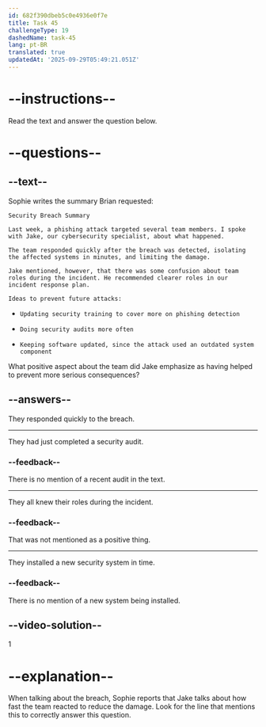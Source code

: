 ```yaml
---
id: 682f390dbeb5c0e4936e0f7e
title: Task 45
challengeType: 19
dashedName: task-45
lang: pt-BR
translated: true
updatedAt: '2025-09-29T05:49:21.051Z'
---
```


<!-- READING -->

# --instructions--

Read the text and answer the question below.

# --questions--

## --text--

Sophie writes the summary Brian requested:

`Security Breach Summary`

`Last week, a phishing attack targeted several team members. I spoke with Jake, our cybersecurity specialist, about what happened.`

`The team responded quickly after the breach was detected, isolating the affected systems in minutes, and limiting the damage.`

`Jake mentioned, however, that there was some confusion about team roles during the incident. He recommended clearer roles in our incident response plan.`

`Ideas to prevent future attacks:`

- `Updating security training to cover more on phishing detection`

- `Doing security audits more often`

- `Keeping software updated, since the attack used an outdated system component`

What positive aspect about the team did Jake emphasize as having helped to prevent more serious consequences?

## --answers--

They responded quickly to the breach.

---

They had just completed a security audit.

### --feedback--

There is no mention of a recent audit in the text.

---

They all knew their roles during the incident.

### --feedback--

That was not mentioned as a positive thing.

---

They installed a new security system in time.

### --feedback--

There is no mention of a new system being installed.

## --video-solution--

1

# --explanation--

When talking about the breach, Sophie reports that Jake talks about how fast the team reacted to reduce the damage. Look for the line that mentions this to correctly answer this question.

